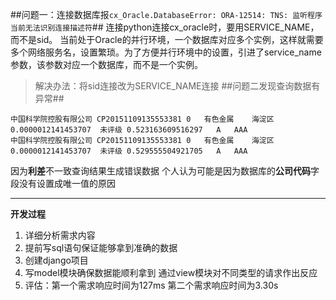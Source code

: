 ##问题一：连接数据库报`cx_Oracle.DatabaseError: ORA-12514: TNS: 监听程序当前无法识别连接描述符`##
连接python连接cx_oracle时，要用SERVICE_NAME，而不是sid。
当前处于Oracle的并行环境，一个数据库对应多个实例，这样就需要多个网络服务名，设置繁琐。为了方便并行环境中的设置，引进了service_name参数，该参数对应一个数据库，而不是一个实例。
> 解决办法：将sid连接改为SERVICE_NAME连接
##问题二发现查询数据有异常##
    
    中国科学院控股有限公司	CP20151109135553381	0	有色金属	海淀区	0.0000012141453707	未评级	0.523163609516297	A	AAA
    中国科学院控股有限公司	CP20151109135553381	0	有色金属	海淀区	0.0000012141453707	未评级	0.529555504921705	A	AAA
因为**利差**不一致查询结果生成错误数据  个人认为可能是因为数据库的**公司代码**字段没有设置成唯一值的原因

----------
**开发过程**

1. 详细分析需求内容
2. 提前写sql语句保证能够拿到准确的数据
3. 创建django项目
4. 写model模块确保数据能顺利拿到 通过view模块对不同类型的请求作出反应
5. 评估：第一个需求响应时间为127ms 第二个需求响应时间为3.30s 
